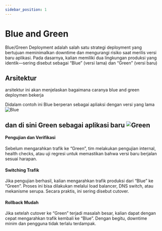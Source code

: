 ```yaml
---
sidebar_position: 1
---
```

# Blue and Green

Blue/Green Deployment adalah salah satu strategi deployment yang bertujuan meminimalkan downtime dan mengurangi risiko saat merilis versi baru aplikasi. Pada dasarnya, kalian memiliki dua lingkungan produksi yang identik—sering disebut sebagai “Blue” (versi lama) dan “Green” (versi baru)

## Arsitektur
arsitektur ini akan menjelaskan bagaimana caranya blue and green deploymen bekerja 

Didalam contoh ini Blue berperan sebagai apliaksi dengan versi yang lama 
![Blue](https://cdn.peceldev.my.id/images/1741363179126-2w7r.webp)

dan di sini Green sebagai aplikasi baru
![Green](https://cdn.peceldev.my.id/images/1741380348893-89hkza.webp)
---
#### Pengujian dan Verifikasi

Sebelum mengarahkan trafik ke “Green”, tim melakukan pengujian internal, health checks, atau uji regresi untuk memastikan bahwa versi baru berjalan sesuai harapan.

#### Switching Trafik

Jika pengujian berhasil, kalian mengarahkan trafik produksi dari “Blue” ke “Green”. Proses ini bisa dilakukan melalui load balancer, DNS switch, atau mekanisme serupa. Secara praktis, ini sering disebut cutover.

#### Rollback Mudah

Jika setelah cutover ke “Green” terjadi masalah besar, kalian dapat dengan cepat mengarahkan trafik kembali ke “Blue”. Dengan begitu, downtime minim dan pengguna tidak terlalu terdampak.